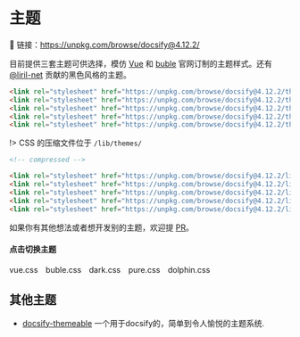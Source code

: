 # 主题

🔗 链接：https://unpkg.com/browse/docsify@4.12.2/

目前提供三套主题可供选择，模仿 [Vue](//vuejs.org) 和 [buble](//buble.surge.sh) 官网订制的主题样式。还有 [@liril-net](https://github.com/liril-net) 贡献的黑色风格的主题。

```html
<link rel="stylesheet" href="https://unpkg.com/browse/docsify@4.12.2/themes/vue.css">
<link rel="stylesheet" href="https://unpkg.com/browse/docsify@4.12.2/themes/buble.css">
<link rel="stylesheet" href="https://unpkg.com/browse/docsify@4.12.2/themes/dark.css">
<link rel="stylesheet" href="https://unpkg.com/browse/docsify@4.12.2/themes/pure.css">
<link rel="stylesheet" href="https://unpkg.com/browse/docsify@4.12.2/themes/dolphin.css">
```

!> CSS 的压缩文件位于 `/lib/themes/`

```html
<!-- compressed -->

<link rel="stylesheet" href="https://unpkg.com/browse/docsify@4.12.2/lib/themes/vue.css">
<link rel="stylesheet" href="https://unpkg.com/browse/docsify@4.12.2/lib/themes/buble.css">
<link rel="stylesheet" href="https://unpkg.com/browse/docsify@4.12.2/lib/themes/dark.css">
<link rel="stylesheet" href="https://unpkg.com/browse/docsify@4.12.2/lib/themes/pure.css">
<link rel="stylesheet" href="https://unpkg.com/browse/docsify@4.12.2/lib/themes/dolphin.css">
```

如果你有其他想法或者想开发别的主题，欢迎提 [PR](https://github.com/docsifyjs/docsify/pulls)。

#### 点击切换主题


<div class="demo-theme-preview">
    <a data-theme="vue">vue.css</a>
    <a data-theme="buble">buble.css</a>
    <a data-theme="dark">dark.css</a>
    <a data-theme="pure">pure.css</a>
    <a data-theme="dolphin">dolphin.css</a>
</div>


<style>
    .demo-theme-preview a {
        padding-right: 10px;
    }

    .demo-theme-preview a:hover {
        cursor: pointer;
        text-decoration: underline;
    }
</style>

<script>
    var preview = Docsify.dom.find('.demo-theme-preview');
    var themes = Docsify.dom.findAll('[rel="stylesheet"]');

    preview.onclick = function (e) {
        var title = e.target.getAttribute('data-theme')

        themes.forEach(function (theme) {
        theme.disabled = theme.title !== title
        });
    };
</script>


## 其他主题

- [docsify-themeable](https://jhildenbiddle.github.io/docsify-themeable/#/) 一个用于docsify的，简单到令人愉悦的主题系统.


